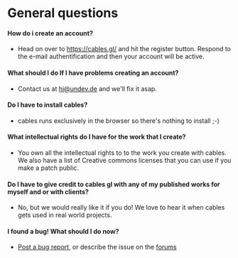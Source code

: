# General questions

#### How do i create an account?

- Head on over to https://cables.gl/ and hit the register button. Respond to the e-mail authentification and then your account will be active.

#### What should I do If I have problems creating an account?
- Contact us at hi@undev.de and we'll fix it asap.

#### Do I have to install cables?

- cables runs exclusively in the browser so there's nothing to install ;-)

#### What intellectual rights do I have for the work that I create?
- You own all the intellectual rights to to the work you create with cables. We also have a list of Creative commons licenses that you can use if you make a patch public.

#### Do I have to give credit to cables gl with any of my published works for myself and or with clients?

- No, but we would really like it if you do! We love to hear it when cables gets used in real world projects.

#### I found a bug! What should I do now?

- [Post a bug report](https://github.com/cables-gl/cables_docs/issues), or describe the issue on the [forums](https://github.com/cables-gl/cables_docs/discussions/122)
